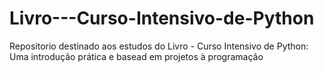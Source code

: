 # Livro---Curso-Intensivo-de-Python
Repositorio destinado aos estudos do Livro - Curso Intensivo de Python: Uma introdução prática e basead em projetos à programação
